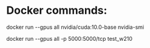 # Docker commands:

docker run --gpus all nvidia/cuda:10.0-base nvidia-smi

docker run --gpus all -p 5000:5000/tcp test_w210